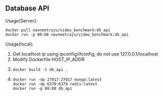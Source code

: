 ## Database API
Usage(Server):
```
docker pull navneetraju/video_benchmark:db_api
docker run -p 80:80 navneetraju/video_benchmark:db_api
```
Usage(local):
1. Get localhost ip using ipconfig/ifconfig, do not use 127.0.0.1/localhost
2. Modify Dockerfile HOST_IP_ADDR
3. ```
   docker build -t db_api .
   ```
4. ```
   docker run -dp 27017:27017 mongo:latest
   docker run -dp 6379:6379 redis:latest
   docker run -p 80:80 db_api
   ```
